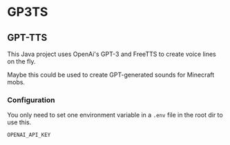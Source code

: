 # GP3TS

## GPT-TTS

This Java project uses OpenAi's GPT-3 and FreeTTS to create voice lines on the fly.

Maybe this could be used to create GPT-generated sounds for Minecraft mobs.

### Configuration
You only need to set one environment variable in a `.env` file in the root dir to use this.

`OPENAI_API_KEY`